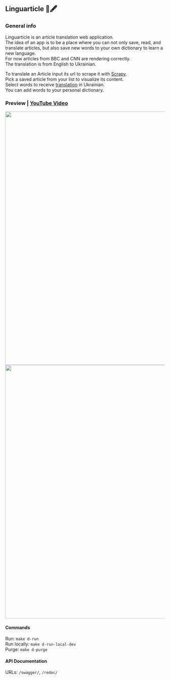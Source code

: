 ## Linguarticle 📰🖋

### General info

Linguarticle is an article translation web application.</br>
The idea of an app is to be a place where you can not only save, read, and translate articles, but also save new words to your own dictionary to learn a new language.<br/>
For now articles from BBC and CNN are rendering correctly.<br/>
The translation is from English to Ukrainian.<br/>

To translate an Article input its url to scrape it with <a href="https://scrapy.org/">Scrapy</a>.<br/>
Pick a saved article from your list to visualize its content.<br/>
Select words to receive <a href="https://github.com/prataffel/deep_translator">translation</a> in Ukrainian.<br/>
You can add words to your personal dictionary.</p>

### Preview | [YouTube Video](https://youtu.be/BUAlJ0DojiU)



<img src="https://i.imgur.com/QiJLvC8.png" width="800">
<img src="https://i.imgur.com/icHwjxt.png" width="800">
<h4>Commands</h4>
Run: <code>make d-run</code><br/>
Run locally: <code>make d-run-local-dev</code><br/>
Purge: <code>make d-purge</code><br/>

<h4>API Documentation</h4>
URLs: <code>/swagger/</code>, <code>/redoc/</code><br/>
